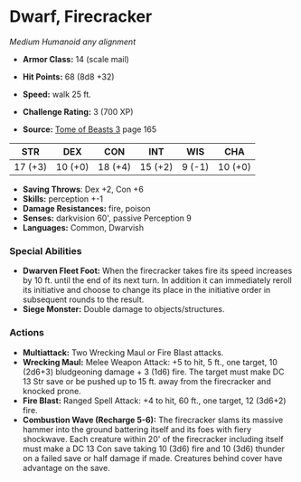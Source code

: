 # Dwarf, Firecracker

*Medium* *Humanoid* *any alignment*

- **Armor Class:** 14 (scale mail)
- **Hit Points:** 68 (8d8 +32)
- **Speed:** walk 25 ft.

- **Challenge Rating:** 3 (700 XP)
- **Source:** [Tome of Beasts 3](https://koboldpress.com/kpstore/product/tome-of-beasts-3-for-5th-edition/) page 165

| STR | DEX | CON | INT | WIS | CHA |
| --- | --- | --- | --- | --- | --- |
| 17 (+3) | 10 (+0) | 18 (+4) | 15 (+2) | 9 (-1) | 10 (+0) |

- **Saving Throws**: Dex +2, Con +6
- **Skills:** perception +-1
- **Damage Resistances:** fire, poison
- **Senses:** darkvision 60', passive Perception 9
- **Languages:** Common, Dwarvish

### Special Abilities

- **Dwarven Fleet Foot:** When the firecracker takes fire its speed increases by 10 ft. until the end of its next turn. In addition it can immediately reroll its initiative and choose to change its place in the initiative order in subsequent rounds to the result.
- **Siege Monster:** Double damage to objects/structures.

### Actions

- **Multiattack:** Two Wrecking Maul or Fire Blast attacks.
- **Wrecking Maul:** Melee Weapon Attack: +5 to hit, 5 ft., one target, 10 (2d6+3) bludgeoning damage + 3 (1d6) fire. The target must make DC 13 Str save or be pushed up to 15 ft. away from the firecracker and knocked prone.
- **Fire Blast:** Ranged Spell Attack: +4 to hit, 60 ft., one target, 12 (3d6+2) fire.
- **Combustion Wave (Recharge 5-6):** The firecracker slams its massive hammer into the ground battering itself and its foes with fiery shockwave. Each creature within 20' of the firecracker including itself must make a DC 13 Con save taking 10 (3d6) fire and 10 (3d6) thunder on a failed save or half damage if made. Creatures behind cover have advantage on the save.


